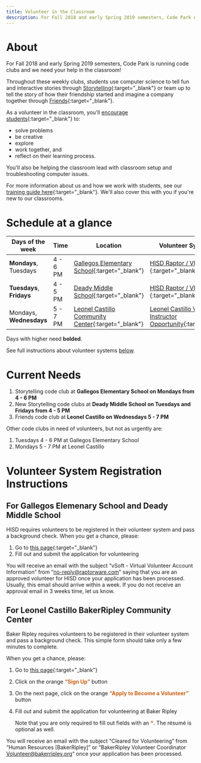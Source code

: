 ```yaml
---
title: Volunteer in the Classroom
description: For Fall 2018 and early Spring 2019 semesters, Code Park needs volunteers to cheer on code club students as they create with technology!
---
```


# About

For Fall 2018 and early Spring 2019 semesters, Code Park is running code clubs and we need your help in the classroom!

Throughout these weekly clubs, students use computer science to tell fun and interactive stories through [Storytelling](https://csfirst.withgoogle.com/c/cs-first/en/storytelling/overview.html){:target="_blank"} or team up to tell the story of how their friendship started and imagine a company together through [Friends](https://csfirst.withgoogle.com/c/cs-first/en/friends/overview.html){:target="_blank"}.

As a volunteer in the classroom, you'll [encourage students](http://bit.ly/codeparkorientation){:target="_blank"} to:

* solve problems
* be creative
* explore
* work together, and
* reflect on their learning process.

You'll also be helping the classroom lead with classroom setup and troubleshooting computer issues.

For more information about us and how we work with students, see our [training guide here](http://bit.ly/codeparkorientation){:target="_blank"}.  We'll also cover this with you if you're new to our classrooms.

# Schedule at a glance

| Days of the week      | Time          | Location                          | Volunteer System Link |
|-----------------------|---------------|-----------------------------------|----------------------|
| **Mondays**, Tuesdays     | 4 - 6 PM      | [Gallegos Elementary School](https://www.google.com/maps/place/Gallegos+Elementary+School/@29.7339206,-95.2953698,17z/data=!3m1!4b1!4m5!3m4!1s0x8640bc34669568c3:0xc9f847daf25ecb34!8m2!3d29.733916!4d-95.2931811){:target="_blank"} | [HISD Raptor / VIPS ](https://apps.raptorware.com/vsoft/kiosk/volunteerregistration?clientId=f4767608-a773-44e7-8d47-645d85e67f27){:target="_blank"} |
| **Tuesdays**, **Fridays**     | 4 - 5 PM      | [Deady Middle School](https://www.google.com/maps/place/Deady+Middle+School/@29.733916,-95.2931811,15z/data=!4m5!3m4!1s0x8640bd978259bcc1:0x3219a86175ce2466!8m2!3d29.7046177!4d-95.2789266){:target="_blank"}        | [HISD Raptor / VIPS ](https://apps.raptorware.com/vsoft/kiosk/volunteerregistration?clientId=f4767608-a773-44e7-8d47-645d85e67f27){:target="_blank"} |
| Mondays, **Wednesdays**   | 5 - 7 PM      | [Leonel Castillo Community Center](https://www.google.com/maps/place/BakerRipley+Leonel+Castillo+Community+Center/@29.778265,-95.3692353,17z/data=!3m1!4b1!4m5!3m4!1s0x8640b8cc1b7a258f:0xcc8f224de42d532a!8m2!3d29.7782604!4d-95.3670466){:target="_blank"} | [Leonel Castillo Volunteer Instructor Opportunity](https://volunteer.bakerripley.org/recruiter/501/OppDetails/1268/Volunteer-Instructors/){:target="_blank"} |

Days with higher need **bolded**.

See full instructions about volunteer systems [below](#volunteer-system-registration-instructions).

# Current Needs

1. Storytelling code club at **Gallegos Elementary School on Mondays from 4 - 6 PM**
2. New Storytelling code clubs at **Deady Middle School on Tuesdays and Fridays from 4 - 5 PM**
3. Friends code club at **Leonel Castillo on Wednesdays 5 - 7 PM**

Other code clubs in need of volunteers, but not as urgently are:

1. Tuesdays 4 - 6 PM at Gallegos Elementary School
2. Mondays 5 - 7 PM at Leonel Castillo

# Volunteer System Registration Instructions

## For Gallegos Elemenary School and Deady Middle School

HISD requires volunteers to be registered in their volunteer system and pass a background check.  When you get a chance, please:

1. Go to [this page](https://apps.raptorware.com/vsoft/kiosk/volunteerregistration?clientId=f4767608-a773-44e7-8d47-645d85e67f27){:target="_blank"}
2. Fill out and submit the application for volunteering

You will receive an email with the subject “vSoft - Virtual Volunteer Account Information” from “no-reply@raptorware.com” saying that you are an approved volunteer for HISD once your application has been processed. Usually, this email should arrive within a week. If you do not receive an approval email in 3 weeks time, let us know.

## For Leonel Castillo BakerRipley Community Center

Baker Ripley requires volunteers to be registered in their volunteer system and pass a background check.  This simple form should take only a few minutes to complete.

When you get a chance, please:

1. Go to [this page](https://volunteer.bakerripley.org/recruiter/501/OppDetails/1268/Volunteer-Instructors/){:target="_blank"}
2. Click on the orange <strong style="color: rgb(202, 96, 21);">“Sign Up”</strong> button
3. On the next page, click on the orange <strong style="color: rgb(202, 96, 21);">“Apply to Become a Volunteer”</strong> button
4. Fill out and submit the application for volunteering at Baker Ripley

    Note that you are only required to fill out fields with an <strong style="color: rgb(202, 96, 21);">*</strong>.  The résumé is optional as well.

You will receive an email with the subject “Cleared for Volunteering” from “Human Resources [BakerRipley]” or “BakerRipley Volunteer Coordinator <Volunteer@bakerripley.org>“ once your application has been processed.

